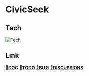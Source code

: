 # CivicSeek

## Tech
[![Tech](https://skillicons.dev/icons?i=html,css,js,py,django,sqlite&perline=6)](https://skillicons.dev)

## Link
**[👀DOC](./README_dev_v2.md)**
**[📌TODO](https://github.com/users/yoshiyuki-140/projects/6/views/2)**
**[🐛BUG](https://github.com/yoshiyuki-140/CivicSeek/issues/new/choose)**
**[💭DISCUSSIONS](https://github.com/yoshiyuki-140/CivicSeek/discussions)**
